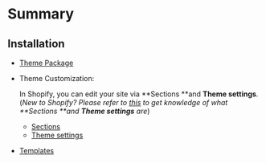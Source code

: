 # Summary

## Installation

* [Theme Package](README.md)
* Theme Customization:

    In Shopify, you can edit your site via **Sections **and **Theme settings**.
(_New to Shopify? Please refer to [this](https://help.shopify.com/en/manual/using-themes/change-the-layout/theme-settings/sections-and-settings) to get knowledge of what **Sections **and **Theme settings** are_)

    * [Sections](sections.md)
    * [Theme settings](theme-settings.md)

* [Templates](templates.md)
    





